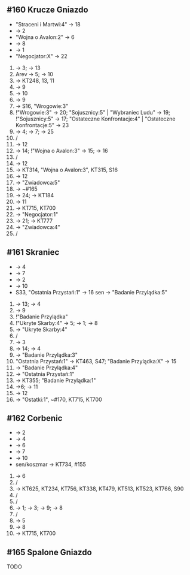 ## #160 Krucze Gniazdo
* "Straceni i Martwi:4" -> 18
* -> 2
* "Wojna o Avalon:2" -> 6
* -> 8
* -> 1
* "Negocjator:X" -> 22

1. -> 3; -> 13
2. Arev -> 5; -> 10
3. -> KT248, 13, 11
4. -> 9
5. -> 10
6. -> 9
7. -> S16, "Wrogowie:3"
8. !"Wrogowie:3" -> 20; "Sojusznicy:5" | "Wybraniec Ludu" -> 19; !"Sojusznicy:5" -> 17; "Ostateczne Konfrontacje:4" | "Ostateczne Konfrontacje:5" -> 23
9. -> 4; -> 7; -> 25
10. /
11. -> 12
12. -> 14; !"Wojna o Avalon:3" -> 15; -> 16
13. /
14. -> 12
15. -> KT314, "Wojna o Avalon:3", KT315, S16
16. -> 12
17. -> "Zwiadowca:5"
18. -> ~#165
19. -> 24; -> KT184
20. -> 11
21. -> KT715, KT700
22. -> "Negocjator:1"
23. -> 21; -> KT777
24. -> "Zwiadowca:4"
25. /

## #161 Skraniec
* -> 4
* -> 7
* -> 2
* -> 10
* S33, "Ostatnia Przystań:1" -> 16
sen -> "Badanie Przylądka:5"

1. -> 13; -> 4
2. -> 9
3. !"Badanie Przylądka"
4. !"Ukryte Skarby:4" -> 5; -> 1; -> 8
5. -> "Ukryte Skarby:4"
6. /
7. -> 3
8. -> 14; -> 4
9. -> "Badanie Przylądka:3"
10. "Ostatnia Przystań:1" -> KT463, S47; "Badanie Przylądka:X" -> 15
11. -> "Badanie Przylądka:4"
12. -> "Ostatnia Przystań:1"
13. -> KT355; "Badanie Przylądka:1"
14. ->6; -> 11
15. -> 12
16. -> "Ostatki:1", ~#170, KT715, KT700

## #162 Corbenic
* -> 2
* -> 4
* -> 6
* -> 7
* -> 10
* sen/koszmar -> KT734, #155

1. -> 6
2. /
3. -> KT625, KT234, KT756, KT338, KT479, KT513, KT523, KT766, S90
4. /
5. /
6. -> 1; -> 3; -> 9; -> 8
7. /
8. -> 5
9. -> 8
10. -> KT715, KT700

## #165 Spalone Gniazdo
TODO
